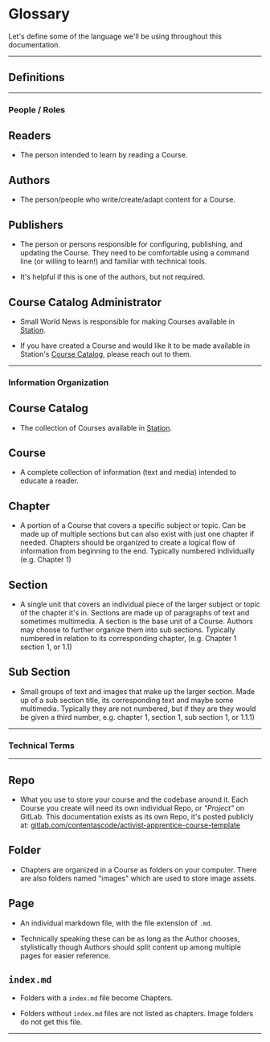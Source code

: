 # Glossary

Let's define some of the language we'll be using throughout this documentation.

---

## Definitions

---

### People / Roles

## Readers

* The person intended to learn by reading a Course.

## Authors

* The person/people who write/create/adapt content for a Course.

## Publishers

* The person or persons responsible for configuring, publishing, and updating the Course. They need to be comfortable using a command line (or willing to learn!) and familiar with technical tools.

* It's helpful if this is one of the authors, but not required.

## Course Catalog Administrator

* Small World News is responsible for making Courses available in [Station](http://www.getstation.org).

* If you have created a Course and would like it to be made available in Station's [Course Catalog](https://smallworldnews.gitlab.io/station-repo/fdroid/repo/), please reach out to them.

---

### Information Organization

## Course Catalog

* The collection of Courses available in [Station](http://www.getstation.org).


## Course

* A complete collection of information (text and media) intended to educate a reader.

## Chapter

* A portion of a Course that covers a specific subject or topic. Can be made up of multiple sections but can also exist with just one chapter if needed. Chapters should be organized to create a logical flow of information from beginning to the end. Typically numbered individually (e.g. Chapter 1)

## Section

* A single unit that covers an individual piece of the larger subject or topic of the chapter it's in. Sections are made up of paragraphs of text and sometimes multimedia. A section is the base unit of a Course. Authors may choose to further organize them into sub sections. Typically numbered in relation to its corresponding chapter, (e.g. Chapter 1 section 1, or 1.1)

## Sub Section

* Small groups of text and images that make up the larger section. Made up of a sub section title, its corresponding text and maybe some multimedia. Typically they are not numbered, but if they are they would be given a third number, e.g. chapter 1, section 1, sub section 1, or 1.1.1)

---

### Technical Terms

---

## Repo

* What you use to store your course and the codebase around it. Each Course you create will need its own individual Repo, or *"Project"* on GitLab. This documentation exists as its own Repo, it's posted publicly at: [gitlab.com/contentascode/activist-apprentice-course-template](https://gitlab.com/contentascode/activist-apprentice-course-template)

## Folder

* Chapters are organized in a Course as folders on your computer. There are also folders named "images" which are used to store image assets.

## Page

* An individual markdown file, with the file extension of `.md`.

* Technically speaking these can be as long as the Author chooses, stylistically though Authors should split content up among multiple pages for easier reference.

## `index.md`

* Folders with a `index.md` file become Chapters.

* Folders without `index.md` files are not listed as chapters. Image folders do not get this file.

---
